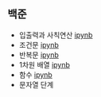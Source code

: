 ## 백준
- 입출력과 사칙연산 [ipynb](https://github.com/kbjung/coding_test/blob/main/baekjoon/b_ex01.ipynb)
- 조건문 [ipynb](https://github.com/kbjung/coding_test/blob/main/baekjoon/b_ex02.ipynb)
- 반복문 [ipynb](https://github.com/kbjung/coding_test/blob/main/baekjoon/b_ex03.ipynb)
- 1차원 배열 [ipynb](https://github.com/kbjung/coding_test/blob/main/baekjoon/b_ex04.ipynb)
- 함수 [ipynb](https://github.com/kbjung/coding_test/blob/main/baekjoon/b_ex05.ipynb)
- 문자열 단계

